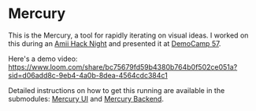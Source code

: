 # Mercury

This is the Mercury, a tool for rapidly iterating on visual ideas. I worked on this during an [Amii Hack Night](https://www.amii.ca/) and presented it at [DemoCamp 57](https://democampyeg.com/).

Here's a demo video: https://www.loom.com/share/bc75679fd59b4380b764b0f502ce051a?sid=d06add8c-9eb4-4a0b-8dea-4564cdc384c1

Detailed instructions on how to get this running are available in the submodules: [Mercury UI](https://github.com/mikeogezi/mercury-ui) and [Mercury Backend](https://github.com/mikeogezi/mercury-backend).
